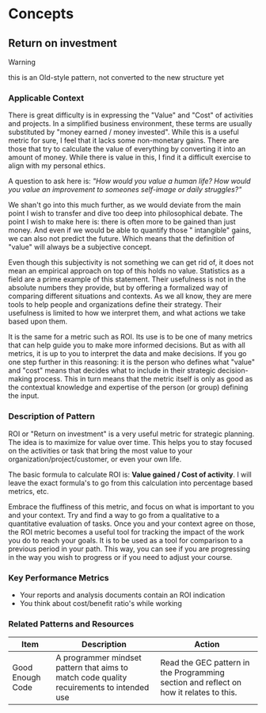 # Concepts

## Return on investment

> [!WARNING]
> this is an Old-style pattern, not converted to the new structure yet

### Applicable Context

There is great difficulty is in expressing the "Value" and "Cost" of activities and projects.
In a simplified business environment, these terms are usually substituted by "money earned / money invested". While this is a useful metric
for sure, I feel that it lacks some non-monetary gains. There are those that try to calculate the value of everything by converting
it into an amount of money. While there is value in this, I find it a difficult exercise to align with my personal ethics.

A question to ask here is: _"How would you value a human life? How would you value an improvement to someones self-image or daily
struggles?"_

We shan't go into this much further, as we would deviate from the main point I wish to transfer and dive too deep into philosophical debate.
The point I wish to make here is: there is often more to be gained than just money. And even if we would be able to quantify those "
intangible" gains, we can also not predict the future. Which means that the definition of "value" will always be a subjective concept.

Even though this subjectivity is not something we can get rid of, it does not mean an empirical approach on top of this holds no value.
Statistics as a field are a prime example of this statement. Their usefulness is not in the absolute numbers they provide, but by offering a
formalized way of comparing different situations and contexts. As we all know, they are mere tools to help people and organizations define
their strategy. Their usefulness is limited to how we interpret them, and what actions we take based upon them.

It is the same for a metric such as ROI. Its use is to be one of many metrics that can help guide you to make more informed decisions. But
as with all metrics, it is up to you to interpret the data and make decisions. If you go one step further in this reasoning: it is the
person who defines what "value" and "cost" means that decides what to include in their strategic decision-making process.
This in turn means that the metric itself is only as good as the contextual knowledge and expertise of the person (or group) defining the
input.

### Description of Pattern

ROI or "Return on investment" is a very useful metric for strategic planning.
The idea is to maximize for value over time. This helps you to stay focused on the activities or task that bring the most value to your
organization/project/customer, or even your own life.

The basic formula to calculate ROI is: **Value gained / Cost of activity**.
I will leave the exact formula's to go from this calculation into percentage based metrics, etc.

Embrace the fluffiness of this metric, and focus on what is important to you and your context. Try and find a way to go from a qualitative
to a quantitative evaluation of tasks. Once you and your context agree on those, the ROI metric becomes a useful tool for tracking the
impact of the work you do to reach your goals. It is to be used as a tool for comparison to a previous period in your path. This way, you
can see if you are progressing in the way you wish to progress or if you need to adjust your course.

### Key Performance Metrics

- Your reports and analysis documents contain an ROI indication
- You think about cost/benefit ratio's while working

### Related Patterns and Resources

| Item             | Description                                                                               | Action                                                                                 |
|------------------|-------------------------------------------------------------------------------------------|----------------------------------------------------------------------------------------|
| Good Enough Code | A programmer mindset pattern that aims to match code quality recuirements to intended use | Read the GEC pattern in the Programming section and reflect on how it relates to this. |

